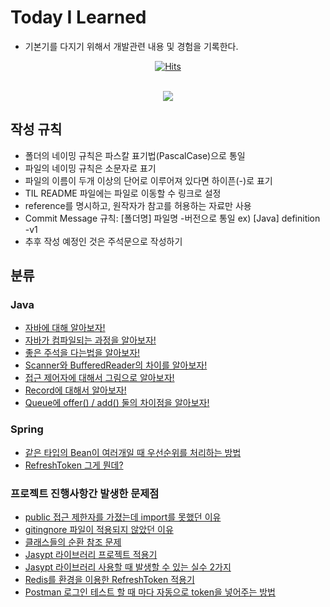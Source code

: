# Today I Learned

- 기본기를 다지기 위해서 개발관련 내용 및 경험을 기록한다.

<div align="center">

[![Hits](https://hits.seeyoufarm.com/api/count/incr/badge.svg?url=https://github.com/junxtar/TIL/hit-counter)](https://hits.seeyoufarm.com/)

<br>
<!-- 자바  --><img src="https://img.shields.io/badge/JAVA-007396?style=flat-square&logo=JAVA&logoColor=white"/>
</div>

## 작성 규칙

- 폴더의 네이밍 규칙은 파스칼 표기법(PascalCase)으로 통일
- 파일의 네이밍 규칙은 소문자로 표기
- 파일의 이름이 두개 이상의 단어로 이루어져 있다면 하이픈(-)로 표기
- TIL README 파일에는 파일로 이동할 수 링크로 설정
- reference를 명시하고, 원작자가 참고를 허용하는 자료만 사용
- Commit Message 규칙: [폴더명] 파일명 -버전으로 통일 ex) [Java] definition -v1
- 추후 작성 예정인 것은 주석문으로 작성하기

## 분류

### Java

- [자바에 대해 알아보자!](https://github.com/junxtar/TIL/blob/main/Java/definition.md)
- [자바가 컴파일되는 과정을 알아보자!](https://github.com/junxtar/TIL/blob/main/Java/compiler.md)
- [좋은 주석을 다는법을 알아보자!](https://github.com/junxtar/TIL/blob/main/Java/comment.md)
- [Scanner와 BufferedReader의 차이를 알아보자!](https://github.com/junxtar/TIL/blob/main/Java/input.md)
- [접근 제어자에 대해서 그림으로 알아보자!](https://github.com/junxtar/TIL/blob/main/Java/accessModifier.md)
- [Record에 대해서 알아보자!](https://github.com/junxtar/TIL/blob/main/Java/record.md)
- [Queue에 offer() / add() 둘의 차이점을 알아보자!](https://github.com/junxtar/TIL/blob/main/Java/queue.md)
    <!-- Todo: main 메서드의 매개변수로 문자열 배열이 들어가는 이유를 알아보자! -->

### Spring

- [같은 타입의 Bean이 여러개일 때 우선순위를 처리하는 방법](https://github.com/junxtar/TIL/blob/main/Spring/beans.md)
- [RefreshToken 그게 뭔데?](https://github.com/junxtar/TIL/blob/main/Spring/refresh-token.md)

### 프로젝트 진행사항간 발생한 문제점

- [public 접근 제한자를 가졌는데 import를 못했던 이유](https://github.com/junxtar/TIL/blob/main/Problem/modifier.md)
- [gitingnore 파일이 적용되지 않았던 이유](https://github.com/junxtar/TIL/blob/main/Problem/gitignore.md)
- [클래스들의 순환 참조 문제](https://github.com/junxtar/TIL/blob/main/Problem/structural.md)
- [Jasypt 라이브러리 프로젝트 적용기](https://github.com/junxtar/TIL/blob/main/Problem/jasypt.md)
- [Jasypt 라이브러리 사용할 때 발생할 수 있는 실수 2가지](https://github.com/junxtar/TIL/blob/main/Problem/jasypt-mistake.md)
- [Redis를 환경을 이용한 RefreshToken 적용기](https://github.com/junxtar/TIL/blob/main/Problem/redis.md)
- [Postman 로그인 테스트 할 때 마다 자동으로 token을 넣어주는 방법](https://github.com/junxtar/TIL/blob/main/Problem/postman.md)
